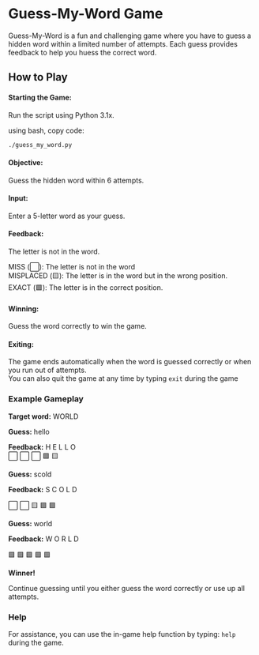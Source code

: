 # Guess-My-Word Game
Guess-My-Word is a fun and challenging game where you have to guess a hidden word within a limited number of attempts. Each guess provides feedback to help you huess the correct word.

## How to Play

#### Starting the Game: 
Run the script using Python 3.1x.

using bash, copy code:
```bash
./guess_my_word.py
```
#### Objective: 
Guess the hidden word within 6 attempts.

#### Input: 
Enter a 5-letter word as your guess.

#### Feedback:
The letter is not in the word.

MISS (⬜): The letter is not in the word  
MISPLACED (🟨): The letter is in the word but in the wrong position.  
EXACT (🟩): The letter is in the correct position.

#### Winning: 
Guess the word correctly to win the game.

#### Exiting: 
The game ends automatically when the word is guessed correctly or when you run out of attempts.  
You can also quit the game at any time by typing ```exit``` during the game 

### Example Gameplay

**Target word:** WORLD

**Guess:** hello

**Feedback:** H E L L O   
⬜ ⬜ ⬜ 🟩 🟨    
  
**Guess:** scold

**Feedback:** S C O L D
  
⬜ ⬜ 🟨 🟩 🟩  

**Guess:** world

**Feedback:** W O R L D
  
🟩 🟩 🟩 🟩 🟩  

**Winner!**
    
Continue guessing until you either guess the word correctly or use up all attempts.


### Help
For assistance, you can use the in-game help function by typing: 
```help``` during the game.

